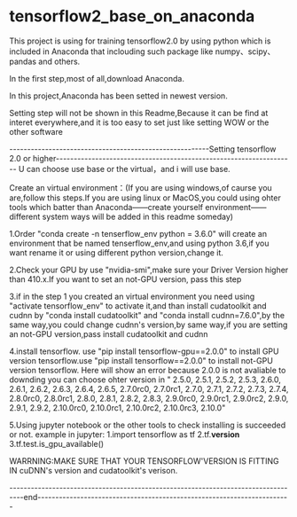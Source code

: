 # tensorflow2_base_on_anaconda
This project is using for training tensorflow2.0 by using python which is included in Anaconda that inclouding such package like numpy、scipy、pandas and others.

In the first step,most of all,download Anaconda.

In this project,Anaconda has been setted in newest version.

Setting step will not be shown in this Readme,Because it can be find at interet everywhere,and it is too easy to set just like setting WOW or the other software

--------------------------------------------------------Setting tensorflow 2.0 or higher-------------------------------------------------------------------
U can choose use base or the virtual，and i will use base.

Create an virtual environment：(If you are using windows,of caurse you are,follow this steps.If you are using linux or MacOS,you could using ohter tools which batter than Anaconda——create yourself environment——different system ways will be added in this readme someday)

1.Order "conda create -n tenserflow_env python = 3.6.0"  will create an environment that be named tenserflow_env,and using python 3.6,if you want rename it or using different python version,change it.

2.Check your GPU by use "nvidia-smi",make sure your Driver Version higher than 410.x.If you want to set an not-GPU version, pass this step

3.if in the step 1 you created an virtual environment you need using "activate tensorflow_env" to activate it,and than install cudatoolkit and cudnn by "conda install cudatoolkit" and "conda install cudnn=7.6.0",by the same way,you could change cudnn's version,by same way,if you are setting an not-GPU version,pass install cudatoolkit and cudnn

4.install tensorflow. use "pip install tensorflow-gpu==2.0.0" to install GPU version tensorflow.use "pip install tensorflow==2.0.0" to install not-GPU version tensorflow. Here will show an error because 2.0.0 is not avaliable to downding you can choose ohter version in " 2.5.0, 2.5.1, 2.5.2, 2.5.3, 2.6.0, 2.6.1, 2.6.2, 2.6.3, 2.6.4, 2.6.5, 2.7.0rc0, 2.7.0rc1, 2.7.0, 2.7.1, 2.7.2, 2.7.3, 2.7.4, 2.8.0rc0, 2.8.0rc1, 2.8.0, 2.8.1, 2.8.2, 2.8.3, 2.9.0rc0, 2.9.0rc1, 2.9.0rc2, 2.9.0, 2.9.1, 2.9.2, 2.10.0rc0, 2.10.0rc1, 2.10.0rc2, 2.10.0rc3, 2.10.0"

5.Using jupyter notebook or the other tools to check installing is succeeded or not. 
example in jupyter: 1.import tensorflow as tf 2.tf.__version__ 3.tf.test.is_gpu_available()

WARRNING:MAKE SURE THAT YOUR TENSORFLOW'VERSION IS FITTING IN cuDNN's version and cudatoolkit's verison.

----------------------------------------------------------------------------------end-----------------------------------------------------------------------
